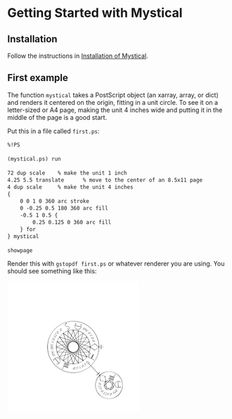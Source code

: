 # Getting Started with Mystical

## Installation

Follow the instructions in [Installation of Mystical](../INSTALL.md).

## First example

The function `mystical` takes a PostScript object (an xarray, array, or dict) and renders it centered on the origin, fitting in a unit circle.  To see it on a letter-sized or A4 page, making the unit 4 inches wide and putting it in the middle of the page is a good start.

Put this in a file called `first.ps`:
```
%!PS

(mystical.ps) run

72 dup scale    % make the unit 1 inch
4.25 5.5 translate      % move to the center of an 8.5x11 page
4 dup scale     % make the unit 4 inches
{
    0 0 1 0 360 arc stroke
    0 -0.25 0.5 180 360 arc fill
    -0.5 1 0.5 {
        0.25 0.125 0 360 arc fill
    } for
} mystical

showpage
```

Render this with `gstopdf first.ps` or whatever renderer you are using.  You should see something like this:

![first example](../images/smily_example.png)
